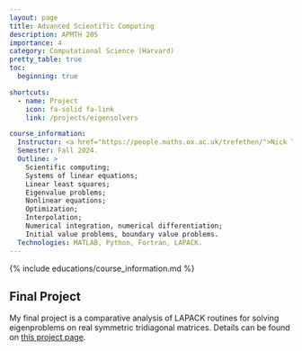 ```yaml
---
layout: page
title: Advanced Scientific Computing
description: APMTH 205
importance: 4
category: Computational Science (Harvard)
pretty_table: true
toc:
  beginning: true

shortcuts:
  - name: Project
    icon: fa-solid fa-link
    link: /projects/eigensolvers

course_information:
  Instructor: <a href="https://people.maths.ox.ac.uk/trefethen/">Nick Trefethen</a>.
  Semester: Fall 2024.
  Outline: >
    Scientific computing;
    Systems of linear equations;
    Linear least squares;
    Eigenvalue problems;
    Nonlinear equations;
    Optimization;
    Interpolation;
    Numerical integration, numerical differentiation;
    Initial value problems, boundary value problems.
  Technologies: MATLAB, Python, Fortran, LAPACK.
---
```


{% include educations/course_information.md %}

## Final Project

My final project is a comparative analysis of LAPACK routines for solving eigenproblems on real symmetric tridiagonal matrices. Details can be found on [this project page](/projects/eigensolvers).
